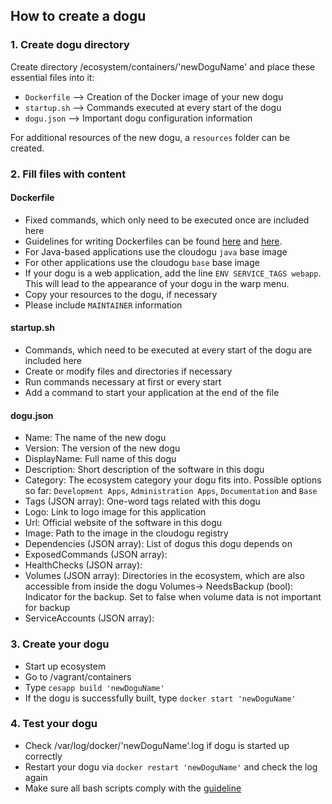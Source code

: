 ## How to create a dogu
### 1. Create dogu directory
Create directory /ecosystem/containers/'newDoguName' and place these essential files into it:

 * `Dockerfile` --> Creation of the Docker image of your new dogu
 * `startup.sh` --> Commands executed at every start of the dogu
 * `dogu.json` --> Important dogu configuration information

For additional resources of the new dogu, a `resources` folder can be created.
### 2. Fill files with content
#### Dockerfile
 * Fixed commands, which only need to be executed once are included here
 * Guidelines for writing Dockerfiles can be found [here](https://docs.docker.com/engine/reference/builder/) and [here](https://docs.docker.com/engine/userguide/eng-image/dockerfile_best-practices/). 
 * For Java-based applications use the cloudogu `java` base image
 * For other applications use the cloudogu `base` base image
 * If your dogu is a web application, add the line `ENV SERVICE_TAGS webapp`. This will lead to the appearance of your dogu in the warp menu.
 * Copy your resources to the dogu, if necessary
 * Please include `MAINTAINER` information

#### startup.sh
 * Commands, which need to be executed at every start of the dogu are included here
 * Create or modify files and directories if necessary
 * Run commands necessary at first or every start
 * Add a command to start your application at the end of the file

#### dogu.json
 * Name: The name of the new dogu
 * Version: The version of the new dogu
 * DisplayName: Full name of this dogu
 * Description: Short description of the software in this dogu
 * Category: The ecosystem category your dogu fits into. Possible options so far: `Development Apps`, `Administration Apps`, `Documentation` and `Base`
 * Tags (JSON array): One-word tags related with this dogu
 * Logo: Link to logo image for this application
 * Url: Official website of the software in this dogu
 * Image: Path to the image in the cloudogu registry
 * Dependencies (JSON array): List of dogus this dogu depends on
 * ExposedCommands (JSON array):
 * HealthChecks (JSON array): 
 * Volumes (JSON array): Directories in the ecosystem, which are also accessible from inside the dogu
 Volumes-> NeedsBackup (bool): Indicator for the backup. Set to false when volume data is not important for backup
 * ServiceAccounts (JSON array): 

### 3. Create your dogu
 * Start up ecosystem
 * Go to /vagrant/containers
 * Type `cesapp build 'newDoguName'`
 * If the dogu is successfully built, type `docker start 'newDoguName'`

### 4. Test your dogu
 * Check /var/log/docker/'newDoguName'.log if dogu is started up correctly
 * Restart your dogu via `docker restart 'newDoguName'` and check the log again
 * Make sure all bash scripts comply with the [guideline](bash-guideline.md) 

